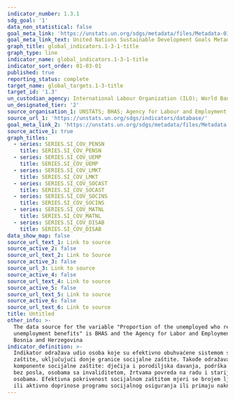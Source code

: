 ```yaml
---
indicator_number: 1.3.1
sdg_goal: '1'
data_non_statistical: false
goal_meta_link: 'https://unstats.un.org/sdgs/metadata/files/Metadata-01-03-01a.pdf'
goal_meta_link_text: United Nations Sustainable Development Goals Metadata (pdf 894kB)
graph_title: global_indicators.1-3-1-title
graph_type: line
indicator_name: global_indicators.1-3-1-title
indicator_sort_order: 01-03-01
published: true
reporting_status: complete
target_name: global_targets.1-3-title
target_id: '1.3'
un_custodian_agency: International Labour Organization (ILO); World Bank (WB)
un_designated_tier: '2'
source_organisation_1: UNSTATS; BHAS; Agency for Labour and Employment of Bosnia and Herzegovina
source_url_1: 'https://unstats.un.org/sdgs/indicators/database/'
goal_meta_link_2: 'https://unstats.un.org/sdgs/metadata/files/Metadata-01-03-01b.pdf'
source_active_1: true
graph_titles:
  - series: SERIES.SI_COV_PENSN
    title: SERIES.SI_COV_PENSN
  - series: SERIES.SI_COV_UEMP
    title: SERIES.SI_COV_UEMP
  - series: SERIES.SI_COV_LMKT
    title: SERIES.SI_COV_LMKT
  - series: SERIES.SI_COV_SOCAST
    title: SERIES.SI_COV_SOCAST
  - series: SERIES.SI_COV_SOCINS
    title: SERIES.SI_COV_SOCINS
  - series: SERIES.SI_COV_MATNL
    title: SERIES.SI_COV_MATNL
  - series: SERIES.SI_COV_DISAB
    title: SERIES.SI_COV_DISAB  
data_show_map: false
source_url_text_1: Link to source
source_active_2: false
source_url_text_2: Link to Source
source_active_3: false
source_url_3: Link to source
source_active_4: false
source_url_text_4: Link to source
source_active_5: false
source_url_text_5: Link to source
source_active_6: false
source_url_text_6: Link to source
title: Untitled
other_info: >-
  The data source for the variable "Proportion of the unemployed who receive
  unemployment benefits" is BHAS and the Agency for Labor and Employment of
  Bosnia and Herzegovina
indicator_definition: >-
  Indikator odražava udio osoba koje su efektivno obuhvaćene sistemom socijalne
  zaštite, uključujući donje granice socijalne zaštite. Takođe odražava glavne
  komponente socijalne zaštite: dječija i porodiljska davanja, podrška osobama
  bez posla, osobama sa invaliditetom, žrtvama povreda na radu i starijim
  osobama. Efektivna pokrivenost socijalnom zaštitom mjeri se brojem ljudi koji
  ili aktivno doprinose programu socijalnog osiguranja ili primaju naknade
---
```

